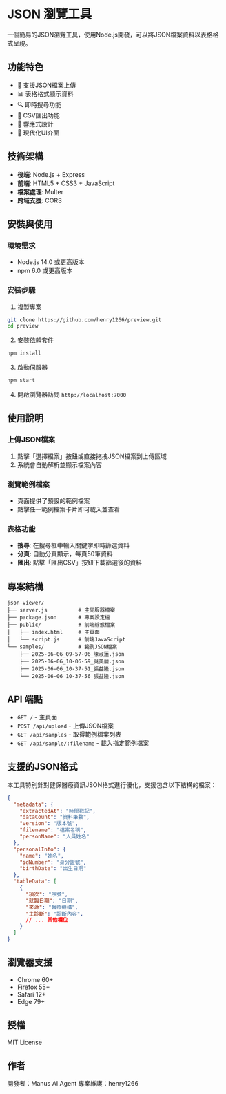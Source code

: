 # JSON 瀏覽工具

一個簡易的JSON瀏覽工具，使用Node.js開發，可以將JSON檔案資料以表格格式呈現。

## 功能特色

- 📁 支援JSON檔案上傳
- 📊 表格格式顯示資料
- 🔍 即時搜尋功能
- 📄 CSV匯出功能
- 📱 響應式設計
- 🎨 現代化UI介面

## 技術架構

- **後端**: Node.js + Express
- **前端**: HTML5 + CSS3 + JavaScript
- **檔案處理**: Multer
- **跨域支援**: CORS

## 安裝與使用

### 環境需求

- Node.js 14.0 或更高版本
- npm 6.0 或更高版本

### 安裝步驟

1. 複製專案
```bash
git clone https://github.com/henry1266/preview.git
cd preview
```

2. 安裝依賴套件
```bash
npm install
```

3. 啟動伺服器
```bash
npm start
```

4. 開啟瀏覽器訪問 `http://localhost:7000`

## 使用說明

### 上傳JSON檔案

1. 點擊「選擇檔案」按鈕或直接拖拽JSON檔案到上傳區域
2. 系統會自動解析並顯示檔案內容

### 瀏覽範例檔案

- 頁面提供了預設的範例檔案
- 點擊任一範例檔案卡片即可載入並查看

### 表格功能

- **搜尋**: 在搜尋框中輸入關鍵字即時篩選資料
- **分頁**: 自動分頁顯示，每頁50筆資料
- **匯出**: 點擊「匯出CSV」按鈕下載篩選後的資料

## 專案結構

```
json-viewer/
├── server.js          # 主伺服器檔案
├── package.json       # 專案設定檔
├── public/            # 前端靜態檔案
│   ├── index.html     # 主頁面
│   └── script.js      # 前端JavaScript
└── samples/           # 範例JSON檔案
    ├── 2025-06-06_09-57-06_陳淑蓮.json
    ├── 2025-06-06_10-06-59_吳美麗.json
    ├── 2025-06-06_10-37-51_張益隆.json
    └── 2025-06-06_10-37-56_張益隆.json
```

## API 端點

- `GET /` - 主頁面
- `POST /api/upload` - 上傳JSON檔案
- `GET /api/samples` - 取得範例檔案列表
- `GET /api/sample/:filename` - 載入指定範例檔案

## 支援的JSON格式

本工具特別針對健保醫療資訊JSON格式進行優化，支援包含以下結構的檔案：

```json
{
  "metadata": {
    "extractedAt": "時間戳記",
    "dataCount": "資料筆數",
    "version": "版本號",
    "filename": "檔案名稱",
    "personName": "人員姓名"
  },
  "personalInfo": {
    "name": "姓名",
    "idNumber": "身分證號",
    "birthDate": "出生日期"
  },
  "tableData": [
    {
      "項次": "序號",
      "就醫日期": "日期",
      "來源": "醫療機構",
      "主診斷": "診斷內容",
      // ... 其他欄位
    }
  ]
}
```

## 瀏覽器支援

- Chrome 60+
- Firefox 55+
- Safari 12+
- Edge 79+

## 授權

MIT License

## 作者

開發者：Manus AI Agent
專案維護：henry1266

